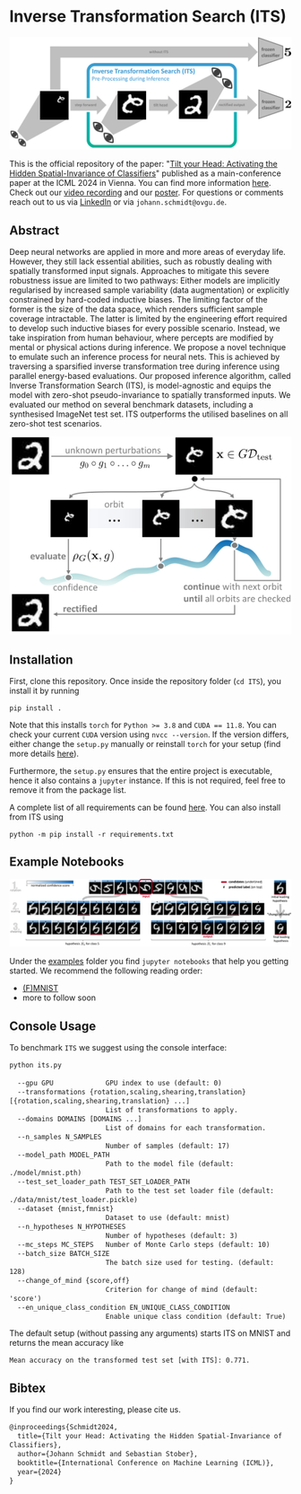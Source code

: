 # Inverse Transformation Search (ITS)

![Summary](./res/img/summary.svg)

This is the official repository of the paper:
"[Tilt your Head: Activating the Hidden Spatial-Invariance of Classifiers](https://arxiv.org/abs/2405.03730)" 
published as a main-conference paper at the ICML 2024 in Vienna.
You can find more information [here](https://icml.cc/virtual/2024/poster/34980).
Check out our [video recording](https://www.youtube.com/watch?v=S5lt50eEZQM&t=39s)
and our [poster](https://icml.cc/media/PosterPDFs/ICML%202024/34980.png?t=1719386790.1000016).
For questions or comments reach out to us via [LinkedIn](https://www.linkedin.com/in/johann-schmidt/)
or via `johann.schmidt@ovgu.de`.

## Abstract
Deep neural networks are applied in more and more areas of everyday life. 
However, they still lack essential abilities, such as robustly dealing with 
spatially transformed input signals. Approaches to mitigate this severe robustness 
issue are limited to two pathways: Either models are implicitly regularised by 
increased sample variability (data augmentation) or explicitly constrained by 
hard-coded inductive biases. The limiting factor of the former is the size of 
the data space, which renders sufficient sample coverage intractable. 
The latter is limited by the engineering effort required to develop such 
inductive biases for every possible scenario. Instead, we take inspiration 
from human behaviour, where percepts are modified by mental or physical actions 
during inference. We propose a novel technique to emulate such an inference process 
for neural nets. This is achieved by traversing a sparsified inverse transformation 
tree during inference using parallel energy-based evaluations. 
Our proposed inference algorithm, called Inverse Transformation Search (ITS), 
is model-agnostic and equips the model with zero-shot pseudo-invariance to 
spatially transformed inputs. We evaluated our method on several benchmark datasets,
including a synthesised ImageNet test set. ITS outperforms the utilised baselines 
on all zero-shot test scenarios.

![Algorithm](./res/img/algorithm.svg)

## Installation
First, clone this repository.
Once inside the repository folder (`cd ITS`), you install it by running
```
pip install . 
```
Note that this installs `torch` for `Python >= 3.8` and `CUDA == 11.8`. 
You can check your current `CUDA` version using `nvcc --version`.
If the version differs, either change the `setup.py` manually 
or reinstall `torch` for your setup (find more details 
[here](https://pytorch.org/get-started/locally/)).

Furthermore, the `setup.py` ensures that the entire project is executable, 
hence it also contains a `jupyter` instance.
If this is not required, feel free to remove it from the package list.

A complete list of all requirements can be found [here](./requirements.txt).
You can also install from ITS using
```
python -m pip install -r requirements.txt
```

## Example Notebooks

![Example](./res/img/algorithm_example.svg)

Under the [examples](./examples) folder you find `jupyter notebooks` that help you getting started.
We recommend the following reading order:

- [(F)MNIST](./examples/(f)mnist.ipynb)
- more to follow soon

## Console Usage

To benchmark `ITS` we suggest using the console interface:
```
python its.py
    
  --gpu GPU             GPU index to use (default: 0)
  --transformations {rotation,scaling,shearing,translation} [{rotation,scaling,shearing,translation} ...]
                        List of transformations to apply.
  --domains DOMAINS [DOMAINS ...]
                        List of domains for each transformation.
  --n_samples N_SAMPLES
                        Number of samples (default: 17)
  --model_path MODEL_PATH
                        Path to the model file (default: ./model/mnist.pth)
  --test_set_loader_path TEST_SET_LOADER_PATH
                        Path to the test set loader file (default: ./data/mnist/test_loader.pickle)
  --dataset {mnist,fmnist}
                        Dataset to use (default: mnist)
  --n_hypotheses N_HYPOTHESES
                        Number of hypotheses (default: 3)
  --mc_steps MC_STEPS   Number of Monte Carlo steps (default: 10)
  --batch_size BATCH_SIZE
                        The batch size used for testing. (default: 128)
  --change_of_mind {score,off}
                        Criterion for change of mind (default: 'score')
  --en_unique_class_condition EN_UNIQUE_CLASS_CONDITION
                        Enable unique class condition (default: True)
```
The default setup (without passing any arguments) starts ITS on MNIST and returns the mean accuracy like
```
Mean accuracy on the transformed test set [with ITS]: 0.771.
```

## Bibtex
If you find our work interesting, please cite us.
```
@inproceedings{Schmidt2024,
  title={Tilt your Head: Activating the Hidden Spatial-Invariance of Classifiers},
  author={Johann Schmidt and Sebastian Stober},
  booktitle={International Conference on Machine Learning (ICML)},
  year={2024}
}
```